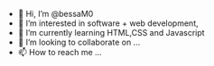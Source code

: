 - 👋 Hi, I’m @bessaM0
- 👀 I’m interested in software + web development, 
- 🌱 I’m currently learning HTML,CSS and Javascript
- 💞️ I’m looking to collaborate on ...
- 📫 How to reach me ...

<!---
bessaM0/bessaM0 is a ✨ special ✨ repository because its `README.md` (this file) appears on your GitHub profile.
You can click the Preview link to take a look at your changes.
--->
